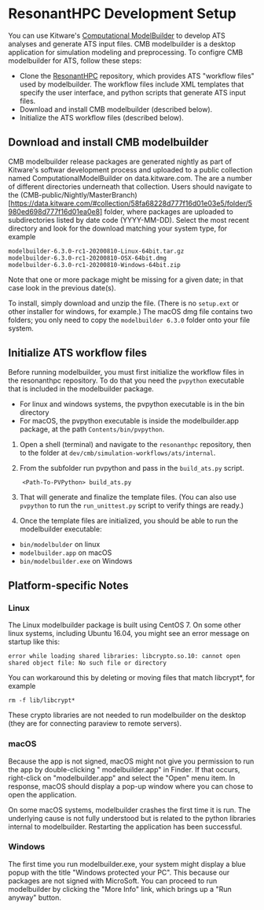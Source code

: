 # ResonantHPC Development Setup

You can use Kitware's [Computational ModelBuilder](https://www.computationalmodelbuilder.org)
to develop ATS analyses and generate ATS input files. CMB modelbuilder is a
desktop application for simulation modeling and preprocessing. To configre CMB
modelbuilder for ATS, follow these steps:

* Clone the [ResonantHPC](https://github.com/Kitware/resonanthpc) repository,
  which provides ATS "workflow files" used by modelbuilder. The workflow
  files include XML templates that specify the user interface, and python
  scripts that generate ATS input files.
* Download and install CMB modelbuilder (described below).
* Initialize the ATS workflow files (described below).


## Download and install CMB modelbuilder

CMB modelbuilder release packages are generated nightly as part of Kitware's
softwar development process and uploaded to a public collection named
ComputationalModelBuilder on data.kitware.com. The are a number of different
directories underneath that collection. Users should navigate to the
(CMB-public/Nightly/MasterBranch)[https://data.kitware.com/#collection/58fa68228d777f16d01e03e5/folder/5980ed698d777f16d01ea0e8] folder, where packages are uploaded to
subdirectories listed by date code (YYYY-MM-DD). Select the most recent
directory and look for the download matching your system type, for example

```
modelbuilder-6.3.0-rc1-20200810-Linux-64bit.tar.gz
modelbuilder-6.3.0-rc1-20200810-OSX-64bit.dmg
modelbuilder-6.3.0-rc1-20200810-Windows-64bit.zip
```

Note that one or more package might be missing for a given date; in that case
look in the previous date(s).

To install, simply download and unzip the file. (There is no `setup.ext` or
other installer for windows, for example.) The macOS dmg file contains two
folders; you only need to copy the `modelbuilder 6.3.0` folder onto your file
system.


## Initialize ATS workflow files

Before running modelbuilder, you must first initialize the workflow files
in the resonanthpc repository. To do that you need the `pvpython` executable
that is included in the modelbuilder package.

* For linux and windows systems, the pvpython executable is in the bin
  directory
* For macOS, the pvpython executable is inside the modelbuilder.app
  package, at the path `Contents/bin/pvpython`.

1. Open a shell (terminal) and navigate to the `resonanthpc` repository,
then to the folder at `dev/cmb/simulation-workflows/ats/internal`.

2. From the subfolder run pvpython and pass in the `build_ats.py` script.

```
    <Path-To-PVPython> build_ats.py
```

3. That will generate and finalize the template files. (You can also use
`pvpython` to run the `run_unittest.py` script to verify things are ready.)

4. Once the template files are initialized, you should be able to run the
modelbuilder executable:

* `bin/modelbulder` on linux
* `modelbuilder.app` on macOS
* `bin/modelbuilder.exe` on Windows


## Platform-specific Notes

### Linux

The Linux modelbuilder package is built using CentOS 7. On some other linux
systems, including Ubuntu 16.04, you might see an error message on startup
like this:

    error while loading shared libraries: libcrypto.so.10: cannot open shared object file: No such file or directory

You can workaround this by deleting or moving files that match libcrypt*,
for example

    rm -f lib/libcrypt*

These crypto libraries are not needed to run modelbuilder on the desktop
(they are for connecting paraview to remote servers).


### macOS

Because the app is not signed, macOS might not give you permission to run the
app by double-clicking " modelbuilder.app" in Finder. If that occurs,
right-click on "modelbuilder.app" and select the "Open" menu item. In
response, macOS should display a pop-up window where you can chose to open
the application.

On some macOS systems, modelbuilder crashes the first time it is run.
The underlying cause is not fully understood but is related to the python
libraries internal to modelbuilder. Restarting the application has been
successful.


### Windows

The first time you run modelbuilder.exe, your system might display a
blue popup with the title "Windows protected your PC". This because
our packages are not signed with MicroSoft. You can proceed to run
modelbuilder by clicking the "More Info" link, which brings up a
"Run anyway" button.

